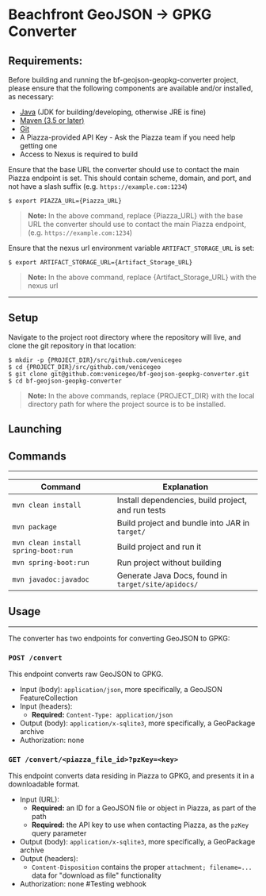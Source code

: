 Beachfront GeoJSON -> GPKG Converter
=====

## Requirements:
Before building and running the bf-geojson-geopkg-converter project, please ensure that the following components are available and/or installed, as necessary:
* [Java](http://www.oracle.com/technetwork/java/javase/downloads/index.html) (JDK for building/developing, otherwise JRE is fine)
* [Maven (3.5 or later)](https://maven.apache.org/install.html)
* [Git](https://git-scm.com/book/en/v2/Getting-Started-Installing-Git)
* A Piazza-provided API Key - Ask the Piazza team if you need help getting one
* Access to Nexus is required to build

Ensure that the base URL the converter should use to contact the main Piazza endpoint is set. This should contain scheme, domain, and port, and not have a slash suffix (e.g. `https://example.com:1234`)

	$ export PIAZZA_URL={Piazza_URL}

>__Note:__ In the above command, replace {Piazza_URL} with the base URL the converter should use to contact the main Piazza endpoint, (e.g. `https://example.com:1234`)

Ensure that the nexus url environment variable `ARTIFACT_STORAGE_URL` is set:

	$ export ARTIFACT_STORAGE_URL={Artifact_Storage_URL}

>__Note:__ In the above command, replace {Artifact_Storage_URL} with the nexus url


***
## Setup
Navigate to the project root directory where the repository will live, and clone the git repository in that location:

	$ mkdir -p {PROJECT_DIR}/src/github.com/venicegeo
	$ cd {PROJECT_DIR}/src/github.com/venicegeo
    $ git clone git@github.com:venicegeo/bf-geojson-geopkg-converter.git
    $ cd bf-geojson-geopkg-converter

>__Note:__ In the above commands, replace {PROJECT_DIR} with the local directory path for where the project source is to be installed.

## Launching

## Commands
----

Command | Explanation
--------|-------------
`mvn clean install` | Install dependencies, build project, and run tests
`mvn package` | Build project and bundle into JAR in `target/`
`mvn clean install spring-boot:run` | Build project and run it
`mvn spring-boot:run` | Run project without building
`mvn javadoc:javadoc` | Generate Java Docs, found in `target/site/apidocs/`

## Usage
----

The converter has two endpoints for converting GeoJSON to GPKG:

### `POST /convert`

This endpoint converts raw GeoJSON to GPKG.

* Input (body): `application/json`, more specifically, a GeoJSON FeatureCollection
* Input (headers): 
  * **Required:** `Content-Type: application/json`
* Output (body): `application/x-sqlite3`, more specifically, a GeoPackage archive
* Authorization: none

### `GET /convert/<piazza_file_id>?pzKey=<key>`

This endpoint converts data residing in Piazza to GPKG, and presents it in a downloadable format.

* Input (URL):
  * **Required:** an ID for a GeoJSON file or object in Piazza, as part of the path
  * **Required:** the API key to use when contacting Piazza, as the `pzKey` query parameter
* Output (body): `application/x-sqlite3`, more specifically, a GeoPackage archive
* Output (headers):
  * `Content-Disposition` contains the proper `attachment; filename=...` data for "download as file" functionality
* Authorization: none
#Testing webhook
